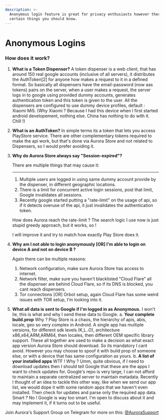 ```yaml
---
description: >-
  Anonymous login feature is great for privacy enthusiasts however there are
  certain things you should know.
---
```


# Anonymous Logins

### How does it work?

1. **What is a Token Dispenser?**  A token dispenser is a web client, that has around 150 real google accounts \(inclusive of all servers\), it distributes the AuthToken\[2\] for anyone how makes a request to it in a defined format.  So basically all dispensers have the email-password \(now aas tokens\) pairs on the server, when a user makes a request, the server logs in to google using provided dummy accounts, generates authentication token and this token is given to the user.  All the dispensers are configured to use dummy device profiles, default : Xiaomi Mi5.  \(Why Xiaomi ? Because I had this device when I first started android developement, nothing else. China has nothing to do with it. Chill !\) 
2. **What is an AuthToken?​**  In simple terms its a token that lets you access PlayStore service.  There are other complementary tokens required to make the api work, but that's done via Aurora Store and not related to Dispensers, so I would prefer avoiding it. 
3. **Why do Aurora Store always say "Session-expired"?**  
  
   There are multiple things that may cause it:  
   ****

   1. Multiple users are logged in using same dummy account provide by the dispenser, in different geographic locations.
   2. ​There is a limit for concurrent active login sessions, post that limit, Google invalidates all sessions.
   3. Recently google started putting a "rate-limit" on the usage of api, so if it detects overuse of the api, it just invalidates the authentication token.​ 

   How does Aurora reach the rate-limit ? The search logic I use now is just stupid greedy approach, but it works, so !  
  
   I will improve it and try to match how exactly Play Store does it.

4. **Why am I not able to login anonymously \[OR\] I'm able to login on device A and not on device B ?​**  
  
   Again there can be multiple reasons:  


   1. Network configuration, make sure Aurora Store has access to internet.​
   2. Network filter, make sure you haven't blacklisted "Cloud Flare" all the dispenser are behind Cloud Flare, so if its DNS is blocked, you cant reach dispensers.​
   3. Tor connections \[OR\] Orbot setup, again Cloud Flare has some weird issues with TOR setup, I'm looking into it.​

5. **What all data is sent to Google if I'm logged in as Anonymous.**  I won't lie, this is what and why I send these data to Google.​  a. **Your complete build.prop**  Why ? Play Store is a chaos, the hierarchy of apis, abis, locale, geo so very complex in Android. A single app has multiple versions, for different sdk levels \(K,L..O\), architecture x86,x64,ARM,ARM64, then locales, then different OEM specific library support. These all together are used to make a decision as what exact app version Aurora Store should download. So its mandatory I cant avoid. However you may choose to spoof it with build prop of someone else, or with a device that has same configuration as yours.  b. **A list of your installed apps**  WTF ! Why ?  Umm, quite obvious, if I need to download updates then I should tell Google that these are the apps I want to check updates for. Google's repo is very large, I can not afford to maintain a separate centralized server to maintain metadata.  Recently I thought of an idea to tackle this other way, like when we send our app list, we would dope it with some random apps that we haven't even installed. Then check for updates and parse only the required app data. Smart ? No ! Google is way too smart. I'm open to discuss about it and may implement it, if it turns out to be useful. 

Join Aurora's Support Group on Telegram for more on this: [@AuroraSupport​](https://t.me/AuroraSupport)

